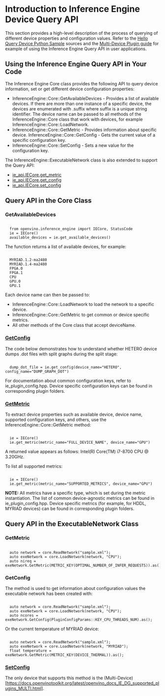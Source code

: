 # Introduction to Inference Engine Device Query API

This section provides a high-level description of the process of querying of different device properties and configuration values. Refer to the [Hello Query Device Python Sample](https://docs.openvinotoolkit.org/latest/openvino_inference_engine_ie_bridges_python_sample_hello_query_device_README.html) sources and the [Multi-Device Plugin guide](https://docs.openvinotoolkit.org/latest/openvino_docs_IE_DG_supported_plugins_MULTI.html) for example of using the Inference Engine Query API in user applications.

## Using the Inference Engine Query API in Your Code

The Inference Engine Core class provides the following API to query device information, set or get different device configuration properties:

* InferenceEngine::Core::GetAvailableDevices - Provides a list of available devices. If there are more than one instance of a specific device, the devices are enumerated with .suffix where suffix is a unique string identifier. The device name can be passed to all methods of the InferenceEngine::Core class that work with devices, for example InferenceEngine::Core::LoadNetwork.
* InferenceEngine::Core::GetMetric - Provides information about specific device. InferenceEngine::Core::GetConfig - Gets the current value of a specific configuration key.
* InferenceEngine::Core::SetConfig - Sets a new value for the configuration key.

The InferenceEngine::ExecutableNetwork class is also extended to support the Query API:
* [ie_api.IECore.get_metric](https://docs.openvinotoolkit.org/latest/ie_python_api/classie__api_1_1IECore.html#af1cdf2ecbea6399c556957c2c2fdf8eb)
* [ ie_api.IECore.get_config](https://docs.openvinotoolkit.org/latest/ie_python_api/classie__api_1_1IECore.html#a48764dec7c235d2374af8b8ef53c6363)
* [ ie_api.IECore.set_config](https://docs.openvinotoolkit.org/latest/ie_python_api/classie__api_1_1IECore.html#a2c738cee90fca27146e629825c039a05)

## Query API in the Core Class

### GetAvailableDevices

<pre><code>
  from openvino.inference_engine import IECore, StatusCode
  ie = IECore()
  available_devices = ie.get_available_devices()
</code></pre>

The function returns a list of available devices, for example:

<pre><code>
  MYRIAD.1.2-ma2480
  MYRIAD.1.4-ma2480
  FPGA.0
  FPGA.1
  CPU
  GPU.0
  GPU.1
</code></pre>

Each device name can then be passed to:
- InferenceEngine::Core::LoadNetwork to load the network to a specific device.
- InferenceEngine::Core::GetMetric to get common or device specific metrics.
- All other methods of the Core class that accept deviceName.

### [GetConfig](https://docs.openvinotoolkit.org/latest/ie_python_api/classie__api_1_1IECore.html#a48764dec7c235d2374af8b8ef53c6363)

The code below demonstrates how to understand whether HETERO device dumps .dot files with split graphs during the split stage:

<pre><code>
  dump_dot_file = ie.get_config(device_name="HETERO", config_name="DUMP_GRAPH_DOT")
</code></pre>

For documentation about common configuration keys, refer to ie_plugin_config.hpp. Device specific configuration keys can be found in corresponding plugin folders.

### [GetMetric](https://docs.openvinotoolkit.org/latest/ie_python_api/classie__api_1_1IECore.html#af1cdf2ecbea6399c556957c2c2fdf8eb)

To extract device properties such as available device, device name, supported configuration keys, and others, use the InferenceEngine::Core::GetMetric method:

<pre><code>
  ie = IECore()
  ie.get_metric(metric_name="FULL_DEVICE_NAME", device_name="GPU")
</code></pre>

A returned value appears as follows: Intel(R) Core(TM) i7-8700 CPU @ 3.20GHz.

To list all supported metrics:

<pre><code>
  ie = IECore()
  ie.get_metric(metric_name="SUPPORTED_METRICS", device_name="GPU")
</code></pre>


**NOTE:** All metrics have a specific type, which is set during the metric instantiation. The list of common device-agnostic metrics can be found in ie_plugin_config.hpp. Device specific metrics (for example, for HDDL, MYRIAD devices) can be found in corresponding plugin folders.

## Query API in the ExecutableNetwork Class

### GetMetric

<pre><code>
  auto network = core.ReadNetwork("sample.xml");
  auto exeNetwork = core.LoadNetwork(network, "CPU");
  auto nireq = exeNetwork.GetMetric(METRIC_KEY(OPTIMAL_NUMBER_OF_INFER_REQUESTS)).as<unsigned int>();
</code></pre>

### GetConfig
The method is used to get information about configuration values the executable network has been created with:

<pre><code>
  auto network = core.ReadNetwork("sample.xml");
  auto exeNetwork = core.LoadNetwork(network, "CPU");
  auto ncores = exeNetwork.GetConfig(PluginConfigParams::KEY_CPU_THREADS_NUM).as<std::string>();
</code></pre>

Or the current temperature of MYRIAD device:

<pre><code>
  auto network = core.ReadNetwork("sample.xml");
  auto exeNetwork = core.LoadNetwork(network, "MYRIAD");
  float temperature = exeNetwork.GetMetric(METRIC_KEY(DEVICE_THERMAL)).as<float>();
</code></pre>

### [SetConfig](https://docs.openvinotoolkit.org/latest/ie_python_api/classie__api_1_1IECore.html#a2c738cee90fca27146e629825c039a05)

The only device that supports this method is the (Multi-Device)[https://docs.openvinotoolkit.org/latest/openvino_docs_IE_DG_supported_plugins_MULTI.html].



